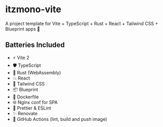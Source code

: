 # itzmono-vite

A project template for Vite + TypeScript + Rust + React + Tailwind CSS + Blueprint apps 🚀

## Batteries Included

- :zap: Vite 2
- :shield: TypeScript
- :crab: Rust (WebAssembly)
- :boom: React
- :wind_chime: Tailwind CSS
- :package: Blueprint
- :whale: Dockerfile
- :globe_with_meridians: Nginx conf for SPA
- :nail_care: Prettier & ESLint
- :sparkles: Renovate
- :robot: GitHub Actions (lint, build and push image)
